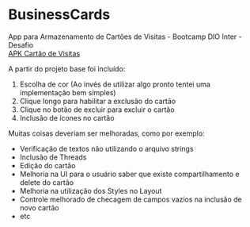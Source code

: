# BusinessCards
App para Armazenamento de Cartões de Visitas - Bootcamp DIO Inter - Desafio  
[APK Cartão de Visitas](https://github.com/rosante/BusinessCards/raw/master/CartaoVisita.apk)  

A partir do projeto base foi incluído:
1. Escolha de cor (Ao invés de utilizar algo pronto tentei uma implementação bem simples)
2. Clique longo para habilitar a exclusão do cartão
3. Clique no botão de excluir para excluir o cartão
4. Inclusão de ícones no cartão    

Muitas coisas deveriam ser melhoradas, como por exemplo: 
- Verificação de textos não utilizando o arquivo strings
- Inclusão de Threads
- Edição do cartão
- Melhoria na UI para o usuário saber que existe compartilhamento e delete do cartão
- Melhoria na utilização dos Styles no Layout
- Controle melhorado de checagem de campos vazios na inclusão de novo cartão
- etc
